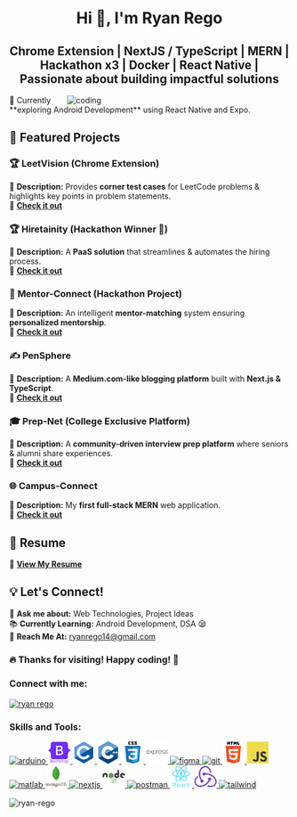 <h1 align="center">Hi 👋, I'm Ryan Rego</h1>
<h2 align="center">Chrome Extension | NextJS / TypeScript | MERN | Hackathon x3 | Docker | React Native | Passionate about building impactful solutions</h2>
<img align="right" alt="coding" width="400" src="https://user-images.githubusercontent.com/55389276/140866485-8fb1c876-9a8f-4d6a-98dc-08c4981eaf70.gif"/>
🔹 Currently **exploring Android Development** using React Native and Expo. 

## 🚀 Featured Projects  

### 🏆 **LeetVision** (Chrome Extension)  
📌 **Description:** Provides **corner test cases** for LeetCode problems & highlights key points in problem statements.  
🔗 **[Check it out](https://github.com/RYAN-REGO/LeetVision_Extension)**  

### 🏆 **Hiretainity** (Hackathon Winner 🥇)  
📌 **Description:** A **PaaS solution** that streamlines & automates the hiring process.  
🔗 **[Check it out](https://github.com/RYAN-REGO/Alphabyte-Hiretainity)**  

### 🎯 **Mentor-Connect** (Hackathon Project)  
📌 **Description:** An intelligent **mentor-matching** system ensuring **personalized mentorship**.  
🔗 **[Check it out](https://github.com/RYAN-REGO/HM0052_MernMaestros)**  

### ✍️ **PenSphere**  
📌 **Description:** A **Medium.com-like blogging platform** built with **Next.js & TypeScript**.  
🔗 **[Check it out](https://github.com/RYAN-REGO/PenSphere)**  

### 🎓 **Prep-Net** (College Exclusive Platform)  
📌 **Description:** A **community-driven interview prep platform** where seniors & alumni share experiences.  
🔗 **[Check it out](https://github.com/RYAN-REGO/Prep-Net)**  

### 🌐 **Campus-Connect**  
📌 **Description:** My **first full-stack MERN** web application.  
🔗 **[Check it out](https://github.com/RYAN-REGO/Campus-Connect_N)**  



## 📄 Resume  
📌 **[View My Resume](https://drive.google.com/drive/folders/17qxM19z819mcIZRZvY6m_00zqEz4Navr?usp=sharing)**  

## 💡 Let's Connect!  

💬 **Ask me about:** Web Technologies, Project Ideas  
📚 **Currently Learning:** Android Development, DSA 😪  
📩 **Reach Me At:** [ryanrego14@gmail.com](mailto:ryanrego14@gmail.com)  



### 🔥 Thanks for visiting! Happy coding! 🚀  

<h3 align="left">Connect with me:</h3>
<p align="left">
<a href="https://linkedin.com/in/ryan-rego-pccoe" target="blank"><img align="center" src="https://raw.githubusercontent.com/rahuldkjain/github-profile-readme-generator/master/src/images/icons/Social/linked-in-alt.svg" alt="ryan rego" height="30" width="40" /></a>
</p>

<h3 align="left">Skills and Tools:</h3>
<p align="left"> <a href="https://www.arduino.cc/" target="_blank" rel="noreferrer"> <img src="https://cdn.worldvectorlogo.com/logos/arduino-1.svg" alt="arduino" width="40" height="40"/> </a> <a href="https://getbootstrap.com" target="_blank" rel="noreferrer"> <img src="https://raw.githubusercontent.com/devicons/devicon/master/icons/bootstrap/bootstrap-plain-wordmark.svg" alt="bootstrap" width="40" height="40"/> </a> <a href="https://www.cprogramming.com/" target="_blank" rel="noreferrer"> <img src="https://raw.githubusercontent.com/devicons/devicon/master/icons/c/c-original.svg" alt="c" width="40" height="40"/> </a> <a href="https://www.w3schools.com/cpp/" target="_blank" rel="noreferrer"> <img src="https://raw.githubusercontent.com/devicons/devicon/master/icons/cplusplus/cplusplus-original.svg" alt="cplusplus" width="40" height="40"/> </a> <a href="https://www.w3schools.com/css/" target="_blank" rel="noreferrer"> <img src="https://raw.githubusercontent.com/devicons/devicon/master/icons/css3/css3-original-wordmark.svg" alt="css3" width="40" height="40"/> </a> <a href="https://expressjs.com" target="_blank" rel="noreferrer"> <img src="https://raw.githubusercontent.com/devicons/devicon/master/icons/express/express-original-wordmark.svg" alt="express" width="40" height="40"/> </a> <a href="https://www.figma.com/" target="_blank" rel="noreferrer"> <img src="https://www.vectorlogo.zone/logos/figma/figma-icon.svg" alt="figma" width="40" height="40"/> </a> <a href="https://git-scm.com/" target="_blank" rel="noreferrer"> <img src="https://www.vectorlogo.zone/logos/git-scm/git-scm-icon.svg" alt="git" width="40" height="40"/> </a> <a href="https://www.w3.org/html/" target="_blank" rel="noreferrer"> <img src="https://raw.githubusercontent.com/devicons/devicon/master/icons/html5/html5-original-wordmark.svg" alt="html5" width="40" height="40"/> </a> <a href="https://developer.mozilla.org/en-US/docs/Web/JavaScript" target="_blank" rel="noreferrer"> <img src="https://raw.githubusercontent.com/devicons/devicon/master/icons/javascript/javascript-original.svg" alt="javascript" width="40" height="40"/> </a> <a href="https://www.mathworks.com/" target="_blank" rel="noreferrer"> <img src="https://upload.wikimedia.org/wikipedia/commons/2/21/Matlab_Logo.png" alt="matlab" width="40" height="40"/> </a> <a href="https://www.mongodb.com/" target="_blank" rel="noreferrer"> <img src="https://raw.githubusercontent.com/devicons/devicon/master/icons/mongodb/mongodb-original-wordmark.svg" alt="mongodb" width="40" height="40"/> </a> <a href="https://nextjs.org/" target="_blank" rel="noreferrer"> <img src="https://cdn.worldvectorlogo.com/logos/nextjs-2.svg" alt="nextjs" width="40" height="40"/> </a> <a href="https://nodejs.org" target="_blank" rel="noreferrer"> <img src="https://raw.githubusercontent.com/devicons/devicon/master/icons/nodejs/nodejs-original-wordmark.svg" alt="nodejs" width="40" height="40"/> </a> <a href="https://postman.com" target="_blank" rel="noreferrer"> <img src="https://www.vectorlogo.zone/logos/getpostman/getpostman-icon.svg" alt="postman" width="40" height="40"/> </a> <a href="https://reactjs.org/" target="_blank" rel="noreferrer"> <img src="https://raw.githubusercontent.com/devicons/devicon/master/icons/react/react-original-wordmark.svg" alt="react" width="40" height="40"/> </a> <a href="https://redux.js.org" target="_blank" rel="noreferrer"> <img src="https://raw.githubusercontent.com/devicons/devicon/master/icons/redux/redux-original.svg" alt="redux" width="40" height="40"/> </a> <a href="https://tailwindcss.com/" target="_blank" rel="noreferrer"> <img src="https://www.vectorlogo.zone/logos/tailwindcss/tailwindcss-icon.svg" alt="tailwind" width="40" height="40"/> </a> </p>

<p><img align="center" src="https://github-readme-stats.vercel.app/api/top-langs?username=ryan-rego&show_icons=true&locale=en&layout=compact" alt="ryan-rego" /></p>
